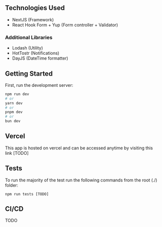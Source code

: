 ## Technologies Used
- NextJS (Framework)
- React Hook Form + Yup (Form controller + Validator)

### Additional Libraries
- Lodash (Utility)
- HotTostr (Notifications)
- DayJS (DateTime formatter)

## Getting Started

First, run the development server:

```bash
npm run dev
# or
yarn dev
# or
pnpm dev
# or
bun dev
```

## Vercel

This app is hosted on vercel and can be accessed anytime by visiting this link [TODO]

## Tests

To run the majority of the test run the following commands from the root (./) folder:

```
npm run tests [TODO]
```

## CI/CD

TODO
